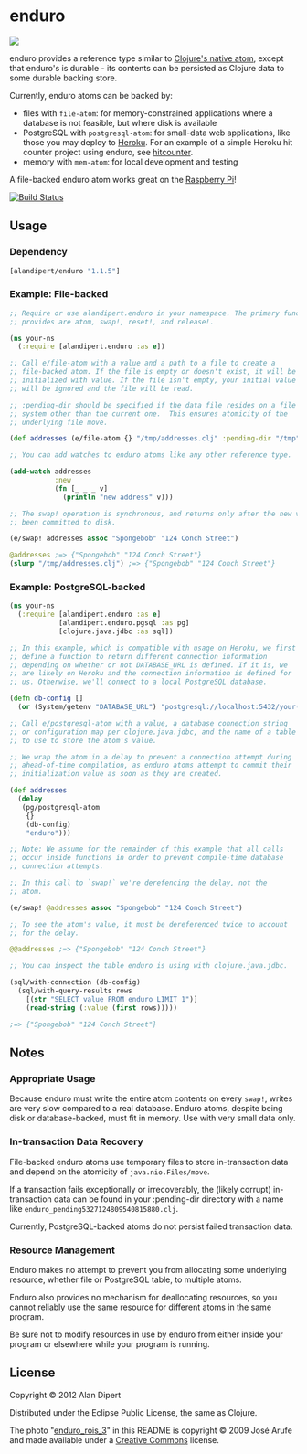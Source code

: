 # enduro

<a href="http://www.youtube.com/watch?v=zpHC8HQyKgE"><img src="https://dl.dropbox.com/u/12379861/enduro.jpg"></img></a>

enduro provides a reference type similar to [Clojure's native
atom](http://clojure.org/atoms), except that enduro's is durable - its
contents can be persisted as Clojure data to some durable backing
store.

Currently, enduro atoms can be backed by:

* files with `file-atom`: for memory-constrained applications where a database is not feasible, but where disk is available
* PostgreSQL with `postgresql-atom`: for small-data web applications, like those you may deploy to [Heroku](http://www.heroku.com/). For an example of a simple Heroku hit counter project using enduro, see [hitcounter](https://github.com/alandipert/enduro/tree/master/examples/hitcounter).
* memory with `mem-atom`: for local development and testing

A file-backed enduro atom works great on the [Raspberry
Pi](http://www.raspberrypi.org/)!

[![Build Status](https://secure.travis-ci.org/alandipert/enduro.png?branch=master)](http://travis-ci.org/alandipert/enduro)

## Usage

### Dependency

```clojure
[alandipert/enduro "1.1.5"]
```

### Example: File-backed

```clojure
;; Require or use alandipert.enduro in your namespace. The primary functions it
;; provides are atom, swap!, reset!, and release!.

(ns your-ns
  (:require [alandipert.enduro :as e])

;; Call e/file-atom with a value and a path to a file to create a
;; file-backed atom. If the file is empty or doesn't exist, it will be
;; initialized with value. If the file isn't empty, your initial value
;; will be ignored and the file will be read.

;; :pending-dir should be specified if the data file resides on a file
;; system other than the current one.  This ensures atomicity of the
;; underlying file move.

(def addresses (e/file-atom {} "/tmp/addresses.clj" :pending-dir "/tmp"))

;; You can add watches to enduro atoms like any other reference type.

(add-watch addresses
           :new
           (fn [_ _ _ v]
             (println "new address" v)))

;; The swap! operation is synchronous, and returns only after the new value has
;; been committed to disk.

(e/swap! addresses assoc "Spongebob" "124 Conch Street")

@addresses ;=> {"Spongebob" "124 Conch Street"}
(slurp "/tmp/addresses.clj") ;=> {"Spongebob" "124 Conch Street"}
```

### Example: PostgreSQL-backed

```clojure
(ns your-ns
  (:require [alandipert.enduro :as e]
            [alandipert.enduro.pgsql :as pg]
            [clojure.java.jdbc :as sql])

;; In this example, which is compatible with usage on Heroku, we first
;; define a function to return different connection information
;; depending on whether or not DATABASE_URL is defined. If it is, we
;; are likely on Heroku and the connection information is defined for
;; us. Otherwise, we'll connect to a local PostgreSQL database.

(defn db-config []
  (or (System/getenv "DATABASE_URL") "postgresql://localhost:5432/your-db"))

;; Call e/postgresql-atom with a value, a database connection string
;; or configuration map per clojure.java.jdbc, and the name of a table
;; to use to store the atom's value.

;; We wrap the atom in a delay to prevent a connection attempt during
;; ahead-of-time compilation, as enduro atoms attempt to commit their
;; initialization value as soon as they are created.

(def addresses
  (delay
   (pg/postgresql-atom
    {}
    (db-config)
    "enduro")))

;; Note: We assume for the remainder of this example that all calls
;; occur inside functions in order to prevent compile-time database
;; connection attempts.

;; In this call to `swap!` we're derefencing the delay, not the
;; atom.

(e/swap! @addresses assoc "Spongebob" "124 Conch Street")

;; To see the atom's value, it must be dereferenced twice to account
;; for the delay.

@@addresses ;=> {"Spongebob" "124 Conch Street"}

;; You can inspect the table enduro is using with clojure.java.jdbc.

(sql/with-connection (db-config)
  (sql/with-query-results rows
    [(str "SELECT value FROM enduro LIMIT 1")]
    (read-string (:value (first rows)))))

;=> {"Spongebob" "124 Conch Street"}
```

## Notes

### Appropriate Usage

Because enduro must write the entire atom contents on every `swap!`,
writes are very slow compared to a real database.  Enduro atoms,
despite being disk or database-backed, must fit in memory.  Use with
very small data only.

### In-transaction Data Recovery

File-backed enduro atoms use temporary files to store in-transaction
data and depend on the atomicity of `java.nio.Files/move`.

If a transaction fails exceptionally or irrecoverably, the (likely
corrupt) in-transaction data can be found in your :pending-dir
directory with a name like `enduro_pending5327124809540815880.clj`.

Currently, PostgreSQL-backed atoms do not persist failed transaction
data.

### Resource Management

Enduro makes no attempt to prevent you from allocating some underlying
resource, whether file or PostgreSQL table, to multiple atoms.

Enduro also provides no mechanism for deallocating resources, so you
cannot reliably use the same resource for different atoms in the same
program.

Be sure not to modify resources in use by enduro from either inside
your program or elsewhere while your program is running.

## License

Copyright © 2012 Alan Dipert

Distributed under the Eclipse Public License, the same as Clojure.

The photo
"[enduro_rois_3](http://www.flickr.com/photos/arufe/3338411518/)" in
this README is copyright © 2009 José Arufe and made available under a
[Creative
Commons](http://creativecommons.org/licenses/by-nc-sa/2.0/deed.en)
license.